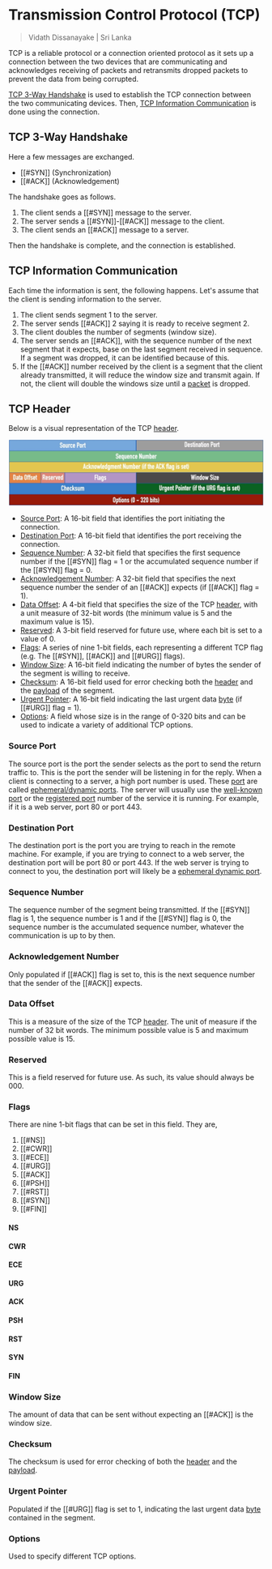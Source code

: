 # Transmission Control Protocol (TCP)

> Vidath Dissanayake | Sri Lanka

TCP is a reliable protocol or a connection oriented protocol as it sets up a connection between the two devices that are communicating and acknowledges receiving of packets and retransmits dropped packets to prevent the data from being corrupted.

[TCP 3-Way Handshake](#TCP%203-Way%20Handshake) is used to establish the TCP connection between the two communicating devices. Then, [TCP Information Communication](#TCP%20Information%20Communication) is done using the connection.

## TCP 3-Way Handshake

Here a few messages are exchanged.

- [[#SYN]] (Synchronization)
- [[#ACK]] (Acknowledgement)

The handshake goes as follows.

1. The client sends a [[#SYN]] message to the server.
2. The server sends a [[#SYN]]-[[#ACK]] message to the client.
3. The client sends an [[#ACK]] message to a server.

Then the handshake is complete, and the connection is established.


## TCP Information Communication

Each time the information is sent, the following happens. Let's assume that the client is sending information to the server.
1. The client sends segment 1 to the server.
2. The server sends [[#ACK]] 2 saying it is ready to receive segment 2.
3. The client doubles the number of segments (window size).
4. The server sends an [[#ACK]], with the sequence number of the next segment that it expects, base on the last segment received in sequence. If a segment was dropped, it can be identified because of this.
5. If the [[#ACK]] number received by the client is a segment that the client already transmitted, it will reduce the window size and transmit again. If not, the client will double the windows size until a [packet](../../../reference%20models/OSI%20Model/PDU/packet.md) is dropped.


## TCP Header

Below is a visual representation of the TCP [header](../../structure%20of%20a%20protocol/header.md).

![tcp header](assets/images/tcp%20header.png)

- [Source Port](#Source%20Port): A 16-bit field that identifies the port initiating the connection.
- [Destination Port](#Destination%20Port): A 16-bit field that identifies the port receiving the connection.
- [Sequence Number](#Sequence%20Number): A 32-bit field that specifies the first sequence number if the [[#SYN]] flag = 1 or the accumulated sequence number if the [[#SYN]] flag = 0.
- [Acknowledgement Number](#Acknowledgement%20Number): A 32-bit field that specifies the next sequence number the sender of an [[#ACK]] expects (if [[#ACK]] flag = 1).
- [Data Offset](#Data%20Offset): A 4-bit field that specifies the size of the TCP [header](../../structure%20of%20a%20protocol/header.md), with a unit measure of 32-bit words (the minimum value is 5 and the maximum value is 15).
- [Reserved](#Reserved): A 3-bit field reserved for future use, where each bit is set to a value of 0.
- [Flags](#Flags): A series of nine 1-bit fields, each representing a different TCP flag (e.g. The [[#SYN]], [[#ACK]] and [[#URG]] flags).
- [Window Size](#Window%20Size): A 16-bit field indicating the number of bytes the sender of the segment is willing to receive.
- [Checksum](#Checksum): A 16-bit field used for error checking both the [header](../../structure%20of%20a%20protocol/header.md) and the [payload](../../structure%20of%20a%20protocol/payload.md) of the segment.
- [Urgent Pointer](#Urgent%20Pointer): A 16-bit field indicating the last urgent data [byte](../../../reference%20models/OSI%20Model/PDU/other%20data%20units/byte.md) (if [[#URG]] flag = 1).
- [Options](#Options): A field whose size is in the range of 0-320 bits and can be used to indicate a variety of additional TCP options.

### Source Port

The source port is the port the sender selects as the port to send the return traffic to. This is the port the sender will be listening in for the reply. When a client is connecting to a server, a high port number is used. These [port](../../../port.md) are called [ephemeral/dynamic ports](../../../port.md#Ephemeral%20Dynamic%20Ports). The server will usually use the [well-known port](../../../port.md#Well-Known%20Ports) or the [registered port](../../../port.md#Registered%20Ports) number of the service it is running. For example, if it is a web server, port 80 or port 443.

### Destination Port

The destination port is the port you are trying to reach in the remote machine. For example, if you are trying to connect to a web server, the destination port will be port 80 or port 443. If the web server is trying to connect to you, the destination port will likely be a [ephemeral dynamic port](../../../port.md#Ephemeral%20Dynamic%20Ports).

### Sequence Number

The sequence number of the segment being transmitted. If the [[#SYN]] flag is 1, the sequence number is 1 and if the [[#SYN]] flag is 0, the sequence number is the accumulated sequence number, whatever the communication is up to by then.

### Acknowledgement Number

Only populated if [[#ACK]] flag is set to, this is the next sequence number that the sender of the [[#ACK]] expects. 

### Data Offset

This is a measure of the size of the TCP [header](../../structure%20of%20a%20protocol/header.md). The unit of measure if the number of 32 bit words. The minimum possible value is 5 and maximum possible value is 15.

### Reserved

This is a field reserved for future use. As such, its value should always be 000.

### Flags

There are nine 1-bit flags that can be set in this field. They are,
1. [[#NS]]
2. [[#CWR]]
3. [[#ECE]]
4. [[#URG]]
5. [[#ACK]]
6. [[#PSH]]
7. [[#RST]]
8. [[#SYN]]
9. [[#FIN]]

#### NS

#### CWR

#### ECE

#### URG

#### ACK

#### PSH

#### RST

#### SYN

#### FIN

### Window Size

The amount of data that can be sent without expecting an [[#ACK]] is the window size. 

### Checksum

The checksum is used for error checking of both the [header](../../structure%20of%20a%20protocol/header.md) and the [payload](../../structure%20of%20a%20protocol/payload.md).

### Urgent Pointer

Populated if the [[#URG]] flag is set to 1, indicating the last urgent data [byte](../../../reference%20models/OSI%20Model/PDU/other%20data%20units/byte.md) contained in the segment.

### Options

Used to specify different TCP options.